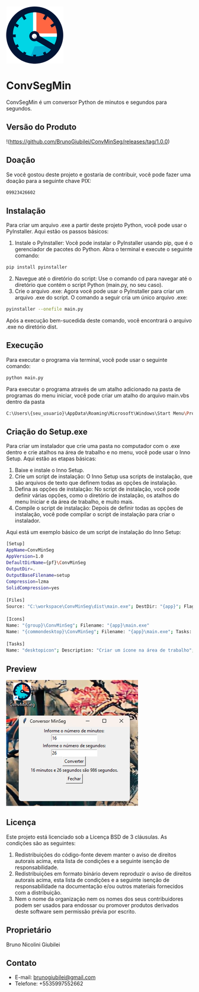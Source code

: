![Conversor Minutos para Segundos em python](https://github.com/BrunoGiubilei/ConvMinSeg/blob/main/convMinSeg.png)

# ConvSegMin

ConvSegMin é um conversor Python de minutos e segundos para segundos.

## Versão do Produto
!(https://github.com/BrunoGiubilei/ConvMinSeg/releases/tag/1.0.0)

## Doação
Se você gostou deste projeto e gostaria de contribuir, você pode fazer uma doação para a seguinte chave PIX:
```bash
09923426602
```

## Instalação

Para criar um arquivo .exe a partir deste projeto Python, você pode usar o PyInstaller. Aqui estão os passos básicos:

1. Instale o PyInstaller: Você pode instalar o PyInstaller usando pip, que é o gerenciador de pacotes do Python. Abra o terminal e execute o seguinte comando:
```bash
pip install pyinstaller
```

2. Navegue até o diretório do script: Use o comando cd para navegar até o diretório que contém o script Python (main.py, no seu caso).
3. Crie o arquivo .exe: Agora você pode usar o PyInstaller para criar um arquivo .exe do script. O comando a seguir cria um único arquivo .exe:
```bash
pyinstaller --onefile main.py
```
Após a execução bem-sucedida deste comando, você encontrará o arquivo .exe no diretório dist.

## Execução

Para executar o programa via terminal, você pode usar o seguinte comando:
```bash
python main.py
```
Para executar o programa através de um atalho adicionado na pasta de programas do menu iniciar, você pode criar um  atalho do arquivo main.vbs dentro da pasta 
```bash
C:\Users\{seu_usuario}\AppData\Roaming\Microsoft\Windows\Start Menu\Programs
```

## Criação do Setup.exe

Para criar um instalador que crie uma pasta no computador com o .exe dentro e crie atalhos na área de trabalho e no menu, você pode usar o Inno Setup. Aqui estão as etapas básicas:

1. Baixe e instale o Inno Setup.
2. Crie um script de instalação: O Inno Setup usa scripts de instalação, que são arquivos de texto que definem todas as opções de instalação.
3. Defina as opções de instalação: No script de instalação, você pode definir várias opções, como o diretório de instalação, os atalhos do menu Iniciar e da área de trabalho, e muito mais.
4. Compile o script de instalação: Depois de definir todas as opções de instalação, você pode compilar o script de instalação para criar o instalador.

Aqui está um exemplo básico de um script de instalação do Inno Setup:

```bash
[Setup]
AppName=ConvMinSeg
AppVersion=1.0
DefaultDirName={pf}\ConvMinSeg
OutputDir=.
OutputBaseFilename=setup
Compression=lzma
SolidCompression=yes

[Files]
Source: "C:\workspace\ConvMinSeg\dist\main.exe"; DestDir: "{app}"; Flags: ignoreversion

[Icons]
Name: "{group}\ConvMinSeg"; Filename: "{app}\main.exe"
Name: "{commondesktop}\ConvMinSeg"; Filename: "{app}\main.exe"; Tasks: desktopicon

[Tasks]
Name: "desktopicon"; Description: "Criar um ícone na área de trabalho"; GroupDescription: "Atalhos adicionais:"
```

## Preview
![Preview de como será o aplicativo após instalado](https://github.com/BrunoGiubilei/ConvMinSeg/blob/main/preview.png)

## Licença

Este projeto está licenciado sob a Licença BSD de 3 cláusulas. As condições são as seguintes:

1. Redistribuições do código-fonte devem manter o aviso de direitos autorais acima, esta lista de condições e a seguinte isenção de responsabilidade.
2. Redistribuições em formato binário devem reproduzir o aviso de direitos autorais acima, esta lista de condições e a seguinte isenção de responsabilidade na documentação e/ou outros materiais fornecidos com a distribuição.
3. Nem o nome da organização nem os nomes dos seus contribuidores podem ser usados para endossar ou promover produtos derivados deste software sem permissão prévia por escrito.

## Proprietário
Bruno Nicolini Giubilei

## Contato
- E-mail: brunogiubilei@gmail.com
- Telefone: +5535997552662